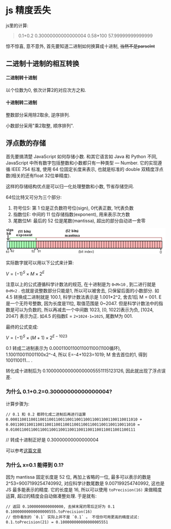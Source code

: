<!--
Created: Mon Aug 26 2019 15:21:09 GMT+0800 (China Standard Time)
Modified: Thu Apr 02 2020 09:50:51 GMT+0800 (China Standard Time)
-->

# js 精度丢失

js里的计算:

> 0.1+0.2
> 0.30000000000000004
> 0.58*100
> 57.99999999999999

惊不惊喜, 意不意外, 首先要知道二进制如何换算成十进制, ~~当然不是parseInt~~

## 二进制十进制的相互转换

#### 二进制转十进制

以个位数为0, 依次计算2的对应次方之和.

#### 十进制转二进制

整数部分采用除2取余, 逆序排列.

小数部分采用"乘2取整, 顺序排列".

## 浮点数的存储

首先要搞清楚 JavaScript 如何存储小数. 和其它语言如 Java 和 Python 不同, JavaScript 中所有数字包括整数和小数都只有一种类型 — Number. 它的实现遵循 IEEE 754 标准, 使用 64 位固定长度来表示, 也就是标准的 double 双精度浮点数(相关的还有float 32位单精度).

这样的存储结构优点是可以归一化处理整数和小数, 节省存储空间.

64位比特又可分为三个部分:

1. 符号位S: 第 1 位是正负数符号位(sign), 0代表正数, 1代表负数
2. 指数位E: 中间的 11 位存储指数(exponent), 用来表示次方数
3. 尾数位M: 最后的 52 位是尾数(mantissa), 超出的部分自动进一舍零

![img](../img/20190120001.png)

实际数字就可以用以下公式来计算:

$V = (-1)^{S}\times M \times 2^{E}$

注意以上的公式遵循科学计数法的规范, 在十进制是为 `0<M<10` , 到二进行就是 `0<M<2` . 也就是说整数部分只能是1, 所以可以被舍去, 只保留后面的小数部分. 如 4.5 转换成二进制就是 100.1, 科学计数法表示是 1.001*2^2, 舍去1后 M = 001. E是一个无符号整数, 因为长度是11位, 取值范围是 0~2047. 但是科学计数法中的指数是可以为负数的, 所以再减去一个中间数 1023, [0, 1022]表示为负, [1024, 2047] 表示为正. 如4.5 的指数E = `2+1024-1=1025`, 尾数M为 001.

最终的公式变成:

$V = (-1)^{S}\times (M+1) \times 2^{E-1023}$

0.1 转成二进制表示为 0.0001100110011001100(1100循环), 1.100110011001100x2^-4, 所以 E=-4+1023=1019; M 舍去首位的1, 得到 100110011... .

转化成十进制后为 0.100000000000000005551115123126, 因此就出现了浮点误差.

### 为什么 0.1+0.2=0.30000000000000004? 

计算步骤为:

``` 
// 0.1 和 0.2 都转化成二进制后再进行运算
0.00011001100110011001100110011001100110011001100110011010 + 0.0011001100110011001100110011001100110011001100110011010 = 0.0100110011001100110011001100110011001100110011001100111
```

// 转成十进制正好是 0.30000000000000004

可以参考[这篇文章](https://www.cnblogs.com/sunshq/p/7682109.html)

### 为什么 x=0.1 能得到 0.1? 

因为 mantissa 固定长度是 52 位, 再加上省略的一位, 最多可以表示的数是 2^53=9007199254740992, 对应科学计数尾数是 9.007199254740992, 这也是 JS 最多能表示的精度. 它的长度是 16, 所以可以使用 `toPrecision(16)` 来做精度运算, 超过的精度会自动做凑整处理. 于是就有:

``` 
// 返回 0.1000000000000000, 去掉末尾的零后正好为 0.1
0.10000000000000000555.toPrecision(16)
// 但你看到的 `0.1` 实际上并不是 `0.1` 。 不信你可用更高的精度试试:
0.1.toPrecision(21) = 0.100000000000000005551
```

